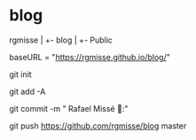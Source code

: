 # blog
rgmisse
|
+- blog
       |
       +- Public
       
baseURL = "https://rgmisse.github.io/blog/"

git init

git add -A

git commit -m " Rafael Missé 🚀:"

git push https://github.com/rgmisse/blog master

